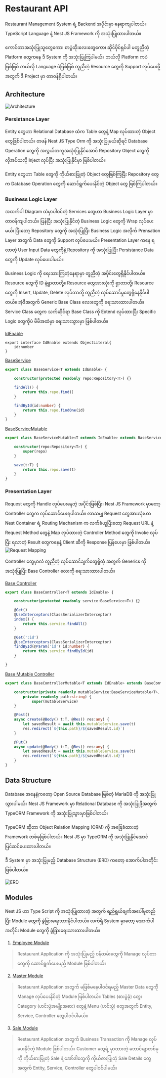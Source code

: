 # Restaurant API

Restaurant Management System ရဲ့ Backend အပိုင်းမှာ နေရာကျပါတယ်။ TypeScript Language နဲ့ Nest JS Framework ကို အသုံးပြုထားပါတယ်။ 

ကောင်တာအသုံးပြုသူတွေကော၊ စာပွဲထိုးလေးတွေကော၊ ဆိုင်ပိုင်ရှင်ပါ မတူညီတဲ့ Platform တွေကနေ ဒီ System ကို အသုံးပြုကြပါမယ်။ ဘယ်လို Platform ကပဲဖြစ်ဖြစ် ဘယ်လို Language ပဲဖြစ်ဖြစ် တူညီတဲ့ Resource တွေကို Support လုပ်ပေးဖို့အတွက် ဒီ Project မှာ တာဝန်ရှိပါတယ်။ 

## Architecture

![Architecture](/images/arch.png)

### Persistance Layer

Entity တွေဟာ Relational Database ထဲက  Table တွေနဲ့ Map လုပ်ထားတဲ့ Object တွေဖြစ်ပါတယ်။ တဖန် Nest JS Type Orm ကို အသုံးပြုမယ်ဆိုရင် Database Operation တွေကို အလွယ်တကူအသုံးပြုနိုင်အောင် Repository Object တွေကို လိုအပ်သလို Inject လုပ်ပြီး အသုံးပြုနိုင်မှာ ဖြစ်ပါတယ်။ 

Entity တွေဟာ Table တွေကို ကိုယ်စားပြုတဲ့ Object တွေဖြစ်ကြပြီး Repository တွေက Database Operation တွေကို ဆောင်ရွက်ပေးနိုင်တဲ့ Object တွေ ဖြစ်ကြပါတယ်။

### Business Logic Layer

အထက်ပါ Diagram ထဲမှာပါဝင်တဲ့ Services တွေဟာ Business Logic Layer မှာ တာဝန်ကျပါတယ်။ ပြန်ပြီး အသုံးပြုနိုင်တဲ့ Business Logic တွေကို Wrap လုပ်ပေးမယ်၊ ပြီးတော့ Repository တွေကို အသုံးပြုပြီး Business Logic အလိုက် Prensation Layer အတွက် Data တွေကို Support လုပ်ပေးမယ်။ Presentation Layer ကနေ ရလာတဲ့ User Input Data တွေကိုနဲ့ Repository ကို အသုံးပြုပြီး Persistance Data တွေကို Update လုပ်ပေးပါမယ်။

Business Logic ကို ရေးသားကြတဲ့နေရာမှာ တူညီတဲ့ အပိုင်းတွေရှိနိုင်ပါတယ်။ Resource တွေကို ID နဲ့ရှာတာတို့။ Resource တွေအားလုံးကို ရှာတာတို့၊ Resource တွေကို Insert, Update, Delete လုပ်တာတို့ တူညီတဲ့ လုပ်ဆောင်မှုတွေရှိနေနိုင်ပါတယ်။ အဲ့ဒီအတွက် Generic Base Class လေးတွေကို ရေးသားထားပါတယ်။ Service Class တွေက သက်ဆိုင်ရာ Base Class ကို Extend လုပ်ထားပြီး Specific Logic တွေကိုပဲ မိမိအထဲမှာ ရေးသားသွားမှာ ဖြစ်ပါတယ်။

[IdEnable](https://github.com/minlwin/the-restaurant/blob/master/restaurant-api/src/common/id.enable.ts)
```.typescript
export interface IdEnable extends ObjectLiteral{
    id:number
}
```

[BaseService](https://github.com/minlwin/the-restaurant/blob/master/restaurant-api/src/common/base.controller.ts)
```typescript
export class BaseService<T extends IdEnable> {

    constructor(protected readonly repo:Repository<T>) {}

    findAll() {
        return this.repo.find()
    }

    findById(id:number) {
        return this.repo.findOne(id)
    }
}
```
[BaseServiceMutable](https://github.com/minlwin/the-restaurant/blob/master/restaurant-api/src/common/base.controller.mutable.ts)
```typescript
export class BaseServiceMutable<T extends IdEnable> extends BaseService<T> {

    constructor(repo:Repository<T>) {
        super(repo)
    }

    save(t:T) {
        return this.repo.save(t)
    }
}
```

### Presentation Layer 

Request တွေကို Handle လုပ်ပေးနေတဲ့ အပိုင်းဖြစ်ပြီး၊ Nest JS Framework မှာတော့ Controller တွေက လုပ်ဆောင်ပေးရပါတယ်။ လာသမျှ Request တွေအားလုံးဟာ Nest Container ရဲ့ Routing Mechanism က လက်ခံယူပြီးတော့ Request URL နဲ့ Request Method တွေနဲ့ Map လုပ်ထားတဲ့ Controller Method တွေကို Invoke လုပ်ပြီး ရလာတဲ့ Result တွေကနေနဲ့ Client ဆီကို Response ပြန်ပေးမှာ ဖြစ်ပါတယ်။
![Request Mapping](/images/type2mvc.png)

Controller တွေမှာလဲ တူညီတဲ့ လုပ်ဆောင်ချက်တွေရှိတဲ့ အတွက် Generics ကို အသုံးပြုပြီး Base Controller လေးကို ရေးသားထားပါတယ်။

[Base Controller](src/common/base.controller.ts)
```typescript
export class BaseController<T extends IdEnable> {

    constructor(protected readonly service:BaseService<T>) {}

    @Get()
    @UseInterceptors(ClassSerializerInterceptor)
    index() {
        return this.service.findAll()
    }

    @Get(':id')
    @UseInterceptors(ClassSerializerInterceptor)
    findById(@Param('id') id:number) {
        return this.service.findById(id)
    }

}
```

[Base Mutable Controller](src/common/base.controller.mutable.ts)
```typescript
export class BaseControllerMutable<T extends IdEnable> extends BaseController<T> {

    constructor(private readonly mutableService:BaseServiceMutable<T>, 
        private readonly path:string) {
            super(mutableService)
    }

    @Post()
    async create(@Body() t:T, @Res() res:any) {
        let savedResult = await this.mutableService.save(t)
        res.redirect(`${this.path}/${savedResult.id}`)
    }

    @Put()
    async update(@Body() t:T, @Res() res:any) {
        let savedResult = await this.mutableService.save(t)
        res.redirect(`${this.path}/${savedResult.id}`)
    }
}
```


## Data Structure

Database အနေနဲ့ကတော့ Open Source Database ဖြစ်တဲ့ MariaDB ကို အသုံးပြုသွားပါမယ်။ Nest JS Framework မှာ Relational Database ကို အသုံးပြုဖို့အတွက် TypeORM Framework ကို အသုံးပြုသွားမှာဖြစ်ပါတယ်။

TypeORM ဆိုတာ Object Relation Mapping (ORM) ကို အခြေခံထားတဲ့ Framework တစ်ခုဖြစ်ပါတယ်။ Nest JS မှာ TypeORM ကို အသုံးပြုနိုင်အောင် ပြင်ဆင်ပေးထားပါတယ်။

ဒီီ System မှာ အသုံးပြုမည့် Database Structure (ERD) ကတော့ အောက်ပါအတိုင်းဖြစ်ပါတယ်။ 

![ERD](/images/RestaurantERD.png)

## Modules

Nest JS ဟာ Type Script ကို အသုံးပြုထားတဲ့ အတွက် ရည်ရွယ်ချက်အပေါ်မူတည်ပြီး Module တွေကို ခွဲခြားရေးသားနိုင်ပါတယ်။
လက်ရှိ System မှာတော့ အောက်ပါအတိုင်း Module တွေကိို ခွဲခြားရေးသားထားပါတယ်။

1. [Employee Module](src/employee)
>Restaurant Application ကို အသုံးပြုမည့် ဝန်ထမ်းတွေကို Manage လုပ်တာတွေကို ဆောင်ရွက်ပေးမည့် Module ဖြစ်ပါတယ်။

2. [Master Module](src/master)
>Restaurant Application အတွက် မဖြစ်မနေပါဝင်ရမည့် Master Data တွေကို Manage လုပ်ပေးနိုင်တဲ့ Module ဖြစ်ပါတယ်။ Tables (စားပွဲခုံ) တွေ၊ Category (ဟင်းပွဲအမျိုးအစား) တွေနဲ့ Menu (ဟင်းပွဲ) တွေအတွက် Entity, Service, Controller တွေပါဝင်ပါမယ်။ 

3. [Sale Module](src/sales)
>Restaurant Application အတွက် Business Transaction ကို Manage လုပ်ပေးနိုင်တဲ့ Module ဖြစ်ပါတယ်။ Customer တွေရဲ့ မှာထားတဲ့ ဘောင်ချာတစ်ခုကို ကိုယ်စားပြုတဲ့ Sale နဲ့ အော်ဒါတွေကို ကိုယ်စားပြုတဲ့ Sale Details တွေအတွက် Entity, Service, Controller တွေပါဝင်ပါမယ်။ 

